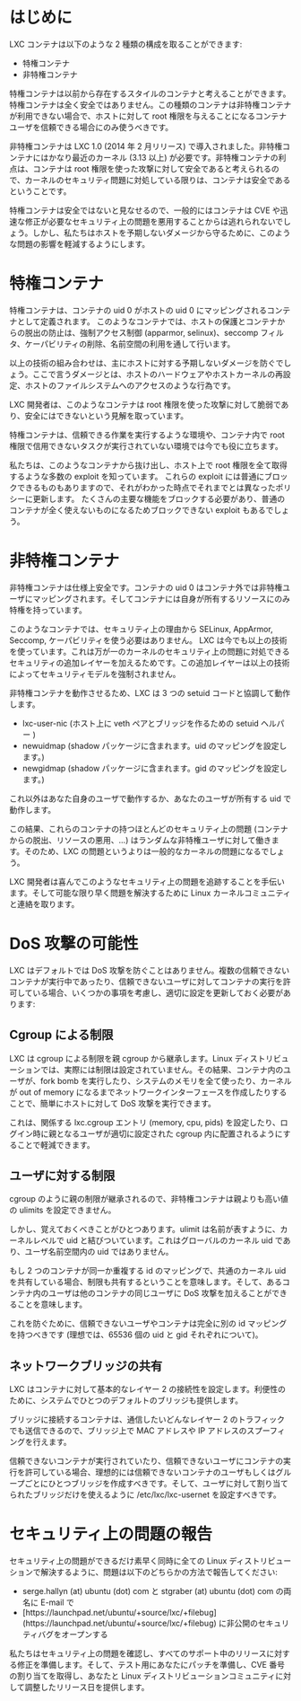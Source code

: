 # はじめに <!-- Introduction -->
<!--
LXC containers can be of two kinds:
-->
LXC コンテナは以下のような 2 種類の構成を取ることができます:

 - 特権コンテナ <!-- Privileged containers -->
 - 非特権コンテナ <!-- Unprivileged containers -->

<!--
The former can be thought as old-style containers, they're not safe at all and should only be used
in environments where unprivileged containers aren't available and where you would trust
your container's user with root access to the host.
-->
特権コンテナは以前から存在するスタイルのコンテナと考えることができます。特権コンテナは全く安全ではありません。この種類のコンテナは非特権コンテナが利用できない場合で、ホストに対して root 権限を与えることになるコンテナユーザを信頼できる場合にのみ使うべきです。

<!--
The latter has been introduced back in LXC 1.0 (February 2014) and requires a reasonably recent
kernel (3.13 or higher). The upside being that we do consider those containers to be root-safe and so,
as long as you keep on top of kernel security issues, those containers are safe.
-->
非特権コンテナは LXC 1.0 (2014 年 2 月リリース) で導入されました。非特権コンテナにはかなり最近のカーネル (3.13 以上) が必要です。非特権コンテナの利点は、コンテナは root 権限を使った攻撃に対して安全であると考えられるので、カーネルのセキュリティ問題に対処している限りは、コンテナは安全であるということです。

<!--
As privileged containers are considered unsafe, we typically will not consider new container escape
exploits to be security issues worthy of a CVE and quick fix. We will however try to mitigate those
issues so that accidental damage to the host is prevented.
-->
特権コンテナは安全ではないと見なせるので、一般的にはコンテナは CVE や迅速な修正が必要なセキュリティ上の問題を悪用することからは逃れられないでしょう。しかし、私たちはホストを予期しないダメージから守るために、このような問題の影響を軽減するようにします。

# 特権コンテナ <!-- Privileged containers -->
<!--
Privileged containers are defined as any container where the container uid 0 is mapped to the host's uid 0.
In such containers, protection of the host and prevention of escape is entirely done through
Mandatory Access Control (apparmor, selinux), seccomp filters, dropping of capabilities and namespaces.
-->
特権コンテナは、コンテナの uid 0 がホストの uid 0 にマッピングされるコンテナとして定義されます。
このようなコンテナでは、ホストの保護とコンテナからの脱出の防止は、強制アクセス制御 (apparmor, selinux)、seccomp フィルタ、ケーパビリティの削除、名前空間の利用を通して行います。

<!--
Those technologies combined will typically prevent any accidental damage of the host,
where damage is defined as things like reconfiguring host hardware,
reconfiguring the host kernel or accessing the host filesystem.
-->
以上の技術の組み合わせは、主にホストに対する予期しないダメージを防ぐでしょう。ここで言うダメージとは、ホストのハードウェアやホストカーネルの再設定、ホストのファイルシステムへのアクセスのような行為です。

<!--
LXC upstream's position is that those containers aren't and cannot be root-safe.
-->
LXC 開発者は、このようなコンテナは root 権限を使った攻撃に対して脆弱であり、安全にはできないという見解を取っています。

<!--
They are still valuable in an environment where you are running trusted workloads
or where no untrusted task is running as root in the container.
-->
特権コンテナは、信頼できる作業を実行するような環境や、コンテナ内で root 権限で信用できないタスクが実行されていない環境では今でも役に立ちます。

<!--
We are aware of a number of exploits which will let you escape such containers and get full root privileges on the host.
Some of those exploits can be trivially blocked and so we do update our different policies once made aware of them.
Some others aren't blockable as they would require blocking so many core features that the average container would become completely unusable.
-->
私たちは、このようなコンテナから抜け出し、ホスト上で root 権限を全て取得するような多数の exploit を知っています。
これらの exploit には普通にブロックできるものもありますので、それがわかった時点でそれまでとは異なったポリシーに更新します。
たくさんの主要な機能をブロックする必要があり、普通のコンテナが全く使えないものになるためブロックできない exploit もあるでしょう。

# 非特権コンテナ <!-- Unprivileged containers -->
<!--
Unprivileged containers are safe by design. The container uid 0 is mapped to an unprivileged user outside of the container
and only has extra rights on resources that it owns itself.
-->
非特権コンテナは仕様上安全です。コンテナの uid 0 はコンテナ外では非特権ユーザにマッピングされます。そしてコンテナには自身が所有するリソースにのみ特権を持っています。

<!--
With such container, the use of SELinux, AppArmor, Seccomp and capabilities isn't necessary for security.
LXC will still use those to add an extra layer of security which may be handy in the event
of a kernel security issue but the security model isn't enforced by them.
-->
このようなコンテナでは、セキュリティ上の理由から SELinux, AppArmor, Seccomp, ケーパビリティを使う必要はありません。
LXC は今でも以上の技術を使っています。これは万が一のカーネルのセキュリティ上の問題に対処できるセキュリティの追加レイヤーを加えるためです。この追加レイヤーは以上の技術によってセキュリティモデルを強制されません。

<!--
To make unprivileged containers work, LXC interacts with 3 pieces of setuid code:
-->
非特権コンテナを動作させるため、LXC は 3 つの setuid コードと協調して動作します。

 - lxc-user-nic (ホスト上に veth ペアとブリッジを作るための setuid ヘルパー <!-- setuid helper to create a veth pair and bridge it on the host -->)
 - newuidmap (shadow パッケージに含まれます。uid のマッピングを設定します。<!-- from the shadow package, sets up a uid map -->)
 - newgidmap (shadow パッケージに含まれます。gid のマッピングを設定します。<!-- from the shadow package, sets up a gid map -->)

<!--
Everything else is run as your own user or as a uid which your user owns.
-->
これ以外はあなた自身のユーザで動作するか、あなたのユーザが所有する uid で動作します。

<!--
As a result, most security issues (container escape, resource abuse, ...) in those containers will apply just as well
to a random unprivileged user and so would be a generic kernel security bug rather than a LXC issue.
-->
この結果、これらのコンテナの持つほとんどのセキュリティ上の問題 (コンテナからの脱出、リソースの悪用、...) はランダムな非特権ユーザに対して働きます。そのため、LXC の問題というよりは一般的なカーネルの問題になるでしょう。

<!--
LXC upstream is happy to help track such security issue and get in touch with the Linux kernel community
to have them resolved as quickly as possible.
-->
LXC 開発者は喜んでこのようなセキュリティ上の問題を追跡することを手伝います。そして可能な限り早く問題を解決するために Linux カーネルコミュニティと連絡を取ります。

# DoS 攻撃の可能性 <!-- Potential DoS attacks -->
<!--
LXC doesn't pretend to prevent DoS attacks by default. When running
multiple untrusted containers or when allowing untrusted users to run
containers, one should keep a few things in mind and update their
configuration accordingly:
-->
LXC はデフォルトでは DoS 攻撃を防ぐことはありません。複数の信頼できないコンテナが実行中であったり、信頼できないユーザに対してコンテナの実行を許可している場合、いくつかの事項を考慮し、適切に設定を更新しておく必要があります:

## Cgroup による制限 <!-- Cgroup limits -->
<!--
LXC inherits cgroup limits from its parent, on my Linux distribution, there are no real limits set.
As a result, a user in a container can reasonably easily DoS the host by running a fork bomb,
by using all the system's memory or creating network interfaces until the kernel runs out of memory.
-->
LXC は cgroup による制限を親 cgroup から継承します。Linux ディストリビューションでは、実際には制限は設定されていません。その結果、コンテナ内のユーザが、fork bomb を実行したり、システムのメモリを全て使ったり、カーネルが out of memory になるまでネットワークインターフェースを作成したりすることで、簡単にホストに対して DoS 攻撃を実行できます。

<!--
This can be mitigated by either setting the relevant lxc.cgroup configuration entries (memory, cpu and pids)
or by making sure that the parent user is placed in appropriately configured cgroups at login time.
-->
これは、関係する lxc.cgroup エントリ (memory, cpu, pids) を設定したり、ログイン時に親となるユーザが適切に設定された cgroup 内に配置されるようにすることで軽減できます。

## ユーザに対する制限 <!-- User limits -->
<!--
As with cgroups, the parent's limit is inherited so unprivileged containers cannot have ulimits set to values
higher than their parent.
-->
cgroup のように親の制限が継承されるので、非特権コンテナは親よりも高い値の ulimits を設定できません。

<!--
However there is one thing that's worth keeping in mind, ulimits are as their name suggest, tied to a uid at the kernel level.
That's a global kernel uid, not a uid inside a user namespace.
-->
しかし、覚えておくべきことがひとつあります。ulimit は名前が表すように、カーネルレベルで uid と結びついています。これはグローバルのカーネル uid であり、ユーザ名前空間内の uid ではありません。

<!--
That means that if two containers share through identical or overlapping id maps, a common kernel uid, then they also share limits,
meaning that a user in a first container can effectively DoS the same user in another container.
-->
もし 2 つのコンテナが同一か重複する id のマッピングで、共通のカーネル uid を共有している場合、制限も共有するということを意味します。そして、あるコンテナ内のユーザは他のコンテナの同じユーザに DoS 攻撃を加えることができることを意味します。

<!--
To prevent this, untrusted users or containers ought to have entirely separate id maps (ideally of 65536 uids and gids each).
-->
これを防ぐために、信頼できないユーザやコンテナは完全に別の id マッピングを持つべきです (理想では、65536 個の uid と gid それぞれについて)。

## ネットワークブリッジの共有 <!-- Shared network bridges -->
<!--
LXC sets up basic level 2 connectivity for its containers. As a convenience it also provides one default bridge on the system.
-->
LXC はコンテナに対して基本的なレイヤー 2 の接続性を設定します。利便性のために、システムでひとつのデフォルトのブリッジも提供します。

<!--
As a container connected to a bridge can transmit any level 2 traffic that it wishes, it can effectively do MAC or IP spoofing on the bridge.
-->
ブリッジに接続するコンテナは、通信したいどんなレイヤー 2 のトラフィックでも送信できるので、ブリッジ上で MAC アドレスや IP アドレスのスプーフィングを行えます。

<!--
When running untrusted containers or when allowing untrusted users to run containers, one should ideally create one bridge per user or per
group of untrusted containers and configure /etc/lxc/lxc-usernet such that users may only use the bridges that they have been allocated.
-->
信頼できないコンテナが実行されていたり、信頼できないユーザにコンテナの実行を許可している場合、理想的には信頼できないコンテナのユーザもしくはグループごとにひとつブリッジを作成すべきです。そして、ユーザに対して割り当てられたブリッジだけを使えるように /etc/lxc/lxc-usernet を設定すべきです。

# セキュリティ上の問題の報告 <!-- Reporting security issues -->
<!--
To ensure security issues can be fixed as quickly as possible and simultaneously
in all Linux distributions, issues should be reported either:
-->
セキュリティ上の問題ができるだけ素早く同時に全ての Linux ディストリビューションで解決するように、問題は以下のどちらかの方法で報告してください:

 * serge.hallyn (at) ubuntu (dot) com と stgraber (at) ubuntu (dot) com の両名に E-mail で <!-- By e-mail to both serge.hallyn (at) ubuntu (dot) com AND stgraber (at) ubuntu (dot) com -->
 * <!-- By opening a private security bug at --> [https://launchpad.net/ubuntu/+source/lxc/+filebug](https://launchpad.net/ubuntu/+source/lxc/+filebug) に非公開のセキュリティバグをオープンする

<!--
We will then confirm the security issue, come up with fixes against all supported releases,
provide you those patches for testing and then get a CVE assigned as well as a
coordinated release date for you and the Linux distribution community.
-->
私たちはセキュリティ上の問題を確認し、すべてのサポート中のリリースに対する修正を準備します。そして、テスト用にあなたにパッチを準備し、CVE 番号の割り当てを取得し、あなたと Linux ディストリビューションコミュニティに対して調整したリリース日を提供します。
